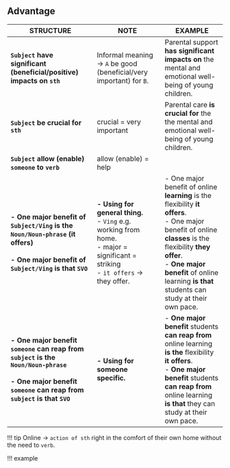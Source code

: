 ## Advantage

| STRUCTURE | NOTE | EXAMPLE |
| ----------- | ----------- | ----------- |
| **``Subject`` have significant (beneficial/positive) impacts on ``sth``** | Informal meaning $\rightarrow$ ``A`` be good (beneficial/very important) for ``B``. | Parental support **has significant impacts on** the mental and emotional well-being of young children. |
| **``Subject`` be crucial for ``sth``** | crucial = very important | Parental care **is crucial for** the the mental and emotional well-being of young children. |
| **``Subject`` allow (enable) ``someone`` to ``verb``** | allow (enable) = help | |
| **- One major benefit of ``Subject/Ving`` is the ``Noun/Noun-phrase`` (it offers) <br/> <br/> - One major benefit of ``Subject/Ving`` is that ``SVO``** | **- Using for general thing.** <br/>  - ``Ving`` e.g. working from home. <br/> - major = significant = striking <br/> - ``it offers`` $\rightarrow$ they offer. | - One major benefit of online **learning** is the flexibility **it offers**. <br/> - One major benefit of online **classes** is the flexibility **they offer**. <br/> - **One major benefit** of online learning **is that** students can study at their own pace. |
| **- One major benefit ``someone`` can reap from ``subject`` is the ``Noun/Noun-phrase`` <br/> <br/> - One major benefit ``someone`` can reap from ``subject`` is that ``SVO``** | **- Using for someone specific.** | - **One major benefit** students **can reap from** online learning **is the** flexibility **it offers**. <br/> - **One major benefit** students **can reap from** online learning **is that** they can study at their own pace. |

!!! tip
    Online $\rightarrow$ ``action of sth`` right in the comfort of their own home without the need to ``verb``.

!!! example

<!--
Thêm example chỗ cấu trúc allow với cho cấu trúc right in the comfort of their own home without the need to ở trên. Sau đó có thể chuyển sang notebook cho disadvantages và tạo bảng cho a&disa.
-->